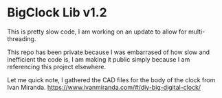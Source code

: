 # BigClock Lib v1.2
This is pretty slow code, I am working on an update to allow for multi-threading.

This repo has been private because I was embarrased of how slow and inefficient the code is, I am making it public simply because I am referencing this project elsewhere.

Let me quick note, I gathered the CAD files for the body of the clock from Ivan Miranda. https://www.ivanmiranda.com/#/diy-big-digital-clock/
